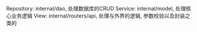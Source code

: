 Repository: internal/dao, 处理数据库的CRUD
Service: internal/model, 处理核心业务逻辑
View: internal/routers/api, 处理与外界的逻辑, 参数校验以及封装之类的
